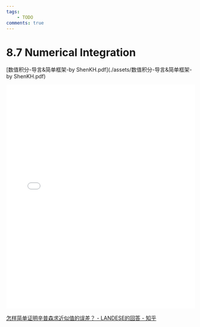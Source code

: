 ```yaml
---
tags:
    - TODO
comments: true
---
```


# 8.7 Numerical Integration

[数值积分-导言&简单框架-by ShenKH.pdf](./assets/数值积分-导言&简单框架-by ShenKH.pdf)

<embed class="hide-on-mobile" src="../assets/数值积分-导言&简单框架-by ShenKH.pdf" type="application/pdf" width="100%" height="600" />

[怎样简单证明辛普森求近似值的误差？ - LANDESE的回答 - 知乎](https://www.zhihu.com/question/44280332/answer/2628347374)

<!-- <iframe src="https://blog.frontecho.cn/"></iframe> -->
